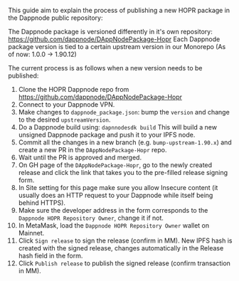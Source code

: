 This guide aim to explain the process of publishing a new HOPR package in the Dappnode public repository:

The Dappnode package is versioned differently in it's own repository: https://github.com/dappnode/DAppNodePackage-Hopr
Each Dappnode package version is tied to a certain upstream version in our Monorepo (As of now: 1.0.0 -> 1.90.12)

The current process is as follows when a new version needs to be published:

1. Clone the HOPR Dappnode repo from https://github.com/dappnode/DAppNodePackage-Hopr
2. Connect to your Dappnode VPN.
3. Make changes to `dappnode_package.json`: bump the `version` and change to the desired `upstreamVersion`.
3. Do a Dappnode build using: `dapnnodesdk build` This will build a new unsigned Dappnode package and push it to your IPFS node.  
4. Commit all the changes in a new branch (e.g. `bump-upstream-1.90.x`) and create a new PR in the `DAppNodePackage-Hopr` repo.
5. Wait until the PR is approved and merged.
6. On GH page of the `DAppNodePackage-Hopr`, go to the newly created release and click the link that takes you to the pre-filled release signing form.
8. In Site setting for this page make sure you allow Insecure content (it usually does an HTTP request to your Dappnode while itself being behind HTTPS).
7. Make sure the developer address in the form corresponds to the `Dappnode HOPR Repository Owner`, change it if not.
8. In MetaMask, load the `Dappnode HOPR Repository Owner` wallet on Mainnet.
9. Click `Sign release` to sign the release (confirm in MM). New IPFS hash is created with the signed release, changes automatically in the Release hash field in the form.
10. Click `Publish release` to publish the signed release (confirm transaction in MM).

